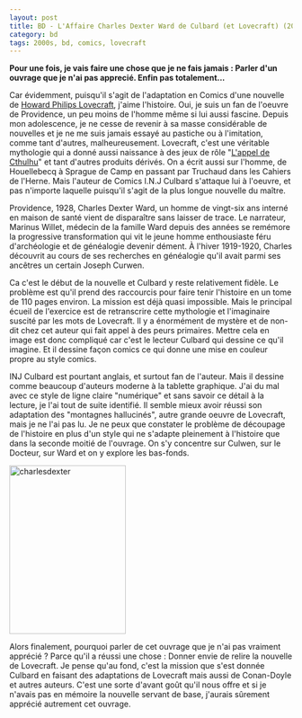 ```yaml
---
layout: post
title: BD - L'Affaire Charles Dexter Ward de Culbard (et Lovecraft) (2012)
category: bd
tags: 2000s, bd, comics, lovecraft
---
```

**Pour une fois, je vais faire une chose que je ne fais jamais : Parler d'un ouvrage que je n'ai pas apprecié. Enfin pas totalement...**

Car évidemment, puisqu'il s'agit de l'adaptation en Comics d'une nouvelle de <a href="https://fr.wikipedia.org/wiki/Howard_Phillips_Lovecraft">Howard Philips Lovecraft</a>, j'aime l'histoire. Oui, je suis un fan de l'oeuvre de Providence, un peu moins de l'homme même si lui aussi fascine. Depuis mon adolescence, je ne cesse de revenir à sa masse considérable de nouvelles et je ne me suis jamais essayé au pastiche ou à l'imitation, comme tant d'autres, malheureusement. Lovecraft, c'est une véritable mythologie qui a donné aussi naissance à des jeux de rôle "<a href="https://fr.wikipedia.org/wiki/L'Appel_de_Cthulhu_(jeu_de_rôle)">L'appel de Cthulhu</a>" et tant d'autres produits dérivés. On a écrit aussi sur l'homme, de Houellebecq à Sprague de Camp en passant par Truchaud dans les Cahiers de l'Herne. Mais l'auteur de Comics I.N.J Culbard s'attaque lui à l'oeuvre, et pas n'importe laquelle puisqu'il s'agit de la plus longue nouvelle du maître.

Providence, 1928, Charles Dexter Ward, un homme de vingt-six ans interné en maison de santé vient de disparaître sans laisser de trace. Le narrateur, Marinus Willet, médecin de la famille Ward depuis des années se remémore la progressive transformation qui vit le jeune homme enthousiaste féru d'archéologie et de généalogie devenir dément. À l'hiver 1919-1920, Charles découvrit au cours de ses recherches en généalogie qu'il avait parmi ses ancêtres un certain Joseph Curwen.

Ca c'est le début de la nouvelle et Culbard y reste relativement fidèle. Le problème est qu'il prend des raccourcis pour faire tenir l'histoire en un tome de 110 pages environ. La mission est déjà quasi impossible. Mais le principal écueil de l'exercice est de retranscrire cette mythologie et l'imaginaire suscité par les mots de Lovecraft. Il y a énormément de mystère et de non-dit chez cet auteur qui fait appel à des peurs primaires. Mettre cela en image est donc compliqué car c'est le lecteur Culbard qui dessine ce qu'il imagine. Et il dessine façon comics ce qui donne une mise en couleur propre au style comics.

INJ Culbard est pourtant anglais, et surtout fan de l'auteur. Mais il dessine comme beaucoup d'auteurs moderne à la tablette graphique. J'ai du mal avec ce style de ligne claire "numérique" et sans savoir ce détail à la lecture, je l'ai tout de suite identifié. Il semble mieux avoir réussi son adaptation des "montagnes hallucinés", autre grande oeuvre de Lovecraft, mais je ne l'ai pas lu. Je ne peux que constater le problème de découpage de l'histoire en plus d'un style qui ne s'adapte pleinement à l'histoire que dans la seconde moitié de l'ouvrage. On s'y concentre sur Culwen, sur le Docteur, sur Ward et on y explore les bas-fonds.

<img class="alignleft size-medium wp-image-8905" src="https://cheziceman.files.wordpress.com/2017/02/charlesdexter.jpg?w=207" alt="charlesdexter" width="207" height="300" />

Alors finalement, pourquoi parler de cet ouvrage que je n'ai pas vraiment apprécié ? Parce qu'il a réussi une chose : Donner envie de relire la nouvelle de Lovecraft. Je pense qu'au fond, c'est la mission que s'est donnée Culbard en faisant des adaptations de Lovecraft mais aussi de Conan-Doyle et autres auteurs. C'est une sorte d'avant goût qu'il nous offre et si je n'avais pas en mémoire la nouvelle servant de base, j'aurais sûrement apprécié autrement cet ouvrage.
